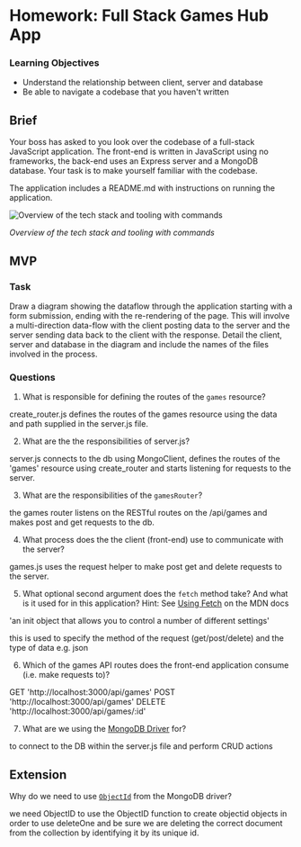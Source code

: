 # Homework: Full Stack Games Hub App

### Learning Objectives

- Understand the relationship between client, server and database
- Be able to navigate a codebase that you haven't written

## Brief

Your boss has asked to you look over the codebase of a full-stack JavaScript application. The front-end is written in JavaScript using no frameworks, the back-end uses an Express server and a MongoDB database. Your task is to make yourself familiar with the codebase.

The application includes a README.md with instructions on running the application.

![Overview of the tech stack and tooling with commands](images/tech_stack_with_commands.png)

*Overview of the tech stack and tooling with commands*

## MVP

### Task

Draw a diagram showing the dataflow through the application starting with a form submission, ending with the re-rendering of the page. This will involve a multi-direction data-flow with the client posting data to the server and the server sending data back to the client with the response. Detail the client, server and database in the diagram and include the names of the files involved in the process.

### Questions

1. What is responsible for defining the routes of the `games` resource?

create_router.js defines the routes of the games resource using the data and path supplied in the server.js file.

2. What are the the responsibilities of server.js?


server.js connects to the db using MongoClient, defines the routes of the 'games' resource using create_router and starts listening for requests to the server.

3. What are the responsibilities of the `gamesRouter`?

the games router listens on the RESTful routes on the /api/games and makes post and get requests to the db.

4. What process does the the client (front-end) use to communicate with the server?

games.js uses the request helper to make post get and delete requests to the server.

5. What optional second argument does the `fetch` method take? And what is it used for in this application? Hint: See [Using Fetch](https://developer.mozilla.org/en-US/docs/Web/API/Fetch_API/Using_Fetch) on the MDN docs

'an init object that allows you to control a number of different settings'

this is used to specify the method of the request (get/post/delete) and the type of data e.g. json

6. Which of the games API routes does the front-end application consume (i.e. make requests to)?

GET 'http://localhost:3000/api/games'
POST 'http://localhost:3000/api/games'
DELETE 'http://localhost:3000/api/games/:id'

7. What are we using the [MongoDB Driver](http://mongodb.github.io/node-mongodb-native/) for?

to connect to the DB within the server.js file and perform CRUD actions

## Extension

Why do we need to use [`ObjectId`](https://mongodb.github.io/node-mongodb-native/api-bson-generated/objectid.html) from the MongoDB driver?

we need ObjectID to use the ObjectID function to create objectid objects in order to use deleteOne and be sure we are deleting the correct document from the collection by identifying it by its unique id.
